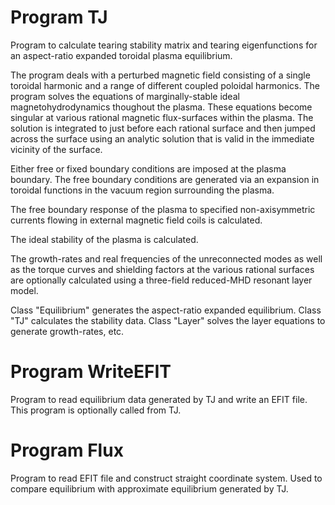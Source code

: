 # Program TJ

Program to calculate tearing stability matrix and tearing eigenfunctions for an
aspect-ratio expanded toroidal plasma equilibrium.

The program deals with a perturbed magnetic field consisting of a single
toroidal harmonic and a range of different coupled poloidal harmonics.
The program solves the equations of marginally-stable ideal magnetohydrodynamics
thoughout the plasma. These equations become singular at various rational
magnetic flux-surfaces within the plasma. The solution is integrated to
just before each rational surface and then jumped across the surface using
an analytic solution that is valid in the immediate vicinity of the surface.

Either free or fixed boundary conditions are imposed at the plasma boundary.
The free boundary conditions are generated via an expansion in toroidal
functions in the vacuum region surrounding the plasma.

The free boundary response of the plasma to specified non-axisymmetric currents
flowing in external magnetic field coils is calculated.

The ideal stability of the plasma is calculated.

The growth-rates and real frequencies of the unreconnected modes as well
as the torque curves and shielding factors at the various rational
surfaces are optionally calculated using a three-field reduced-MHD resonant
layer model.

Class "Equilibrium" generates the aspect-ratio expanded equilibrium.
Class "TJ" calculates the stability data.
Class "Layer" solves the layer equations to generate growth-rates, etc.

# Program WriteEFIT

Program to read equilibrium data generated by TJ and write an EFIT file.
This program is optionally called from TJ.

# Program Flux

Program to read EFIT file and construct straight coordinate system.
Used to compare equilibrium with approximate equilibrium generated by TJ.
